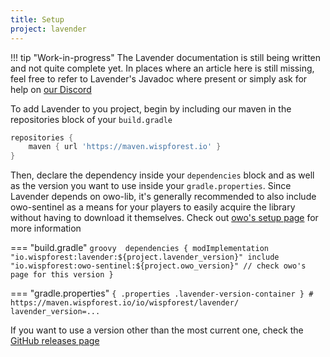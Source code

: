 ```yaml
---
title: Setup
project: lavender
---
```


!!! tip "Work-in-progress"
    The Lavender documentation is still being written and not quite complete yet. In places where an article here is still missing, feel free to refer to Lavender's Javadoc where present or simply ask for help on [our Discord](https://discord.gg/xrwHKktV2d)

<script>
    window.addEventListener('version-available', event => {
        const code = document.querySelector(".lavender-version-container").firstChild;
        code.innerHTML = code.innerHTML.replaceAll("...", event.detail);
    })
</script>

To add Lavender to you project, begin by including our maven in the repositories block of your `build.gradle`

```groovy title="build.gradle"
repositories {
    maven { url 'https://maven.wispforest.io' }
}
```

Then, declare the dependency inside your `dependencies` block and as well as the version you want to use inside your `gradle.properties`. Since Lavender depends on owo-lib, it's generally recommended to also include owo-sentinel as a means for your players to easily acquire the library without having to download it themselves. Check out [owo's setup page](../owo/setup.md) for more information

=== "build.gradle"
    ```groovy 
    dependencies {
        modImplementation "io.wispforest:lavender:${project.lavender_version}"
        include "io.wispforest:owo-sentinel:${project.owo_version}" // check owo's page for this version
    }
    ```

=== "gradle.properties"
    ```{ .properties .lavender-version-container }
    # https://maven.wispforest.io/io/wispforest/lavender/
    lavender_version=...
    ```

If you want to use a version other than the most current one, check the [GitHub releases page](https://github.com/wisp-forest/lavender/releases/)
